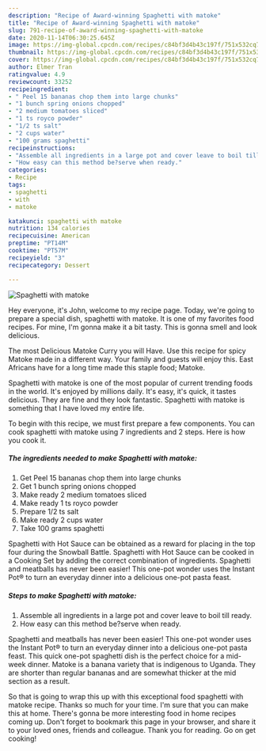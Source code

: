 ```yaml
---
description: "Recipe of Award-winning Spaghetti with matoke"
title: "Recipe of Award-winning Spaghetti with matoke"
slug: 791-recipe-of-award-winning-spaghetti-with-matoke
date: 2020-11-14T06:30:25.645Z
image: https://img-global.cpcdn.com/recipes/c84bf3d4b43c197f/751x532cq70/spaghetti-with-matoke-recipe-main-photo.jpg
thumbnail: https://img-global.cpcdn.com/recipes/c84bf3d4b43c197f/751x532cq70/spaghetti-with-matoke-recipe-main-photo.jpg
cover: https://img-global.cpcdn.com/recipes/c84bf3d4b43c197f/751x532cq70/spaghetti-with-matoke-recipe-main-photo.jpg
author: Elmer Tran
ratingvalue: 4.9
reviewcount: 33252
recipeingredient:
- " Peel 15 bananas chop them into large chunks"
- "1 bunch spring onions chopped"
- "2 medium tomatoes sliced"
- "1 ts royco powder"
- "1/2 ts salt"
- "2 cups water"
- "100 grams spaghetti"
recipeinstructions:
- "Assemble all ingredients in a large pot and cover leave to boil till ready."
- "How easy can this method be?serve when ready."
categories:
- Recipe
tags:
- spaghetti
- with
- matoke

katakunci: spaghetti with matoke 
nutrition: 134 calories
recipecuisine: American
preptime: "PT14M"
cooktime: "PT57M"
recipeyield: "3"
recipecategory: Dessert

---
```



![Spaghetti with matoke](https://img-global.cpcdn.com/recipes/c84bf3d4b43c197f/751x532cq70/spaghetti-with-matoke-recipe-main-photo.jpg)

Hey everyone, it's John, welcome to my recipe page. Today, we're going to prepare a special dish, spaghetti with matoke. It is one of my favorites food recipes. For mine, I'm gonna make it a bit tasty. This is gonna smell and look delicious.

The most Delicious Matoke Curry you will Have. Use this recipe for spicy Matoke made in a different way. Your family and guests will enjoy this. East Africans have for a long time made this staple food; Matoke.

Spaghetti with matoke is one of the most popular of current trending foods in the world. It's enjoyed by millions daily. It's easy, it's quick, it tastes delicious. They are fine and they look fantastic. Spaghetti with matoke is something that I have loved my entire life.


To begin with this recipe, we must first prepare a few components. You can cook spaghetti with matoke using 7 ingredients and 2 steps. Here is how you cook it.

<!--inarticleads1-->

##### The ingredients needed to make Spaghetti with matoke:

1. Get  Peel 15 bananas chop them into large chunks
1. Get 1 bunch spring onions chopped
1. Make ready 2 medium tomatoes sliced
1. Make ready 1 ts royco powder
1. Prepare 1/2 ts salt
1. Make ready 2 cups water
1. Take 100 grams spaghetti


Spaghetti with Hot Sauce can be obtained as a reward for placing in the top four during the Snowball Battle. Spaghetti with Hot Sauce can be cooked in a Cooking Set by adding the correct combination of ingredients. Spaghetti and meatballs has never been easier! This one-pot wonder uses the Instant Pot® to turn an everyday dinner into a delicious one-pot pasta feast. 

<!--inarticleads2-->

##### Steps to make Spaghetti with matoke:

1. Assemble all ingredients in a large pot and cover leave to boil till ready.
1. How easy can this method be?serve when ready.


Spaghetti and meatballs has never been easier! This one-pot wonder uses the Instant Pot® to turn an everyday dinner into a delicious one-pot pasta feast. This quick one-pot spaghetti dish is the perfect choice for a mid-week dinner. Matoke is a banana variety that is indigenous to Uganda. They are shorter than regular bananas and are somewhat thicker at the mid section as a result. 

So that is going to wrap this up with this exceptional food spaghetti with matoke recipe. Thanks so much for your time. I'm sure that you can make this at home. There's gonna be more interesting food in home recipes coming up. Don't forget to bookmark this page in your browser, and share it to your loved ones, friends and colleague. Thank you for reading. Go on get cooking!
